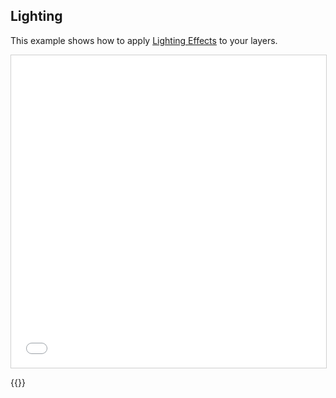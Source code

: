 ## Lighting

This example shows how to apply <a href="https://deck.gl/docs/api-reference/core/lighting-effect">Lighting Effects</a> to your layers.

<iframe src="../lighting.html" style="border: 1px solid #cfcfcf; width: 100%; height: 500px" title="Lighting"></iframe>

{{<codeHighlight src="lighting.html" lang="html">}}
